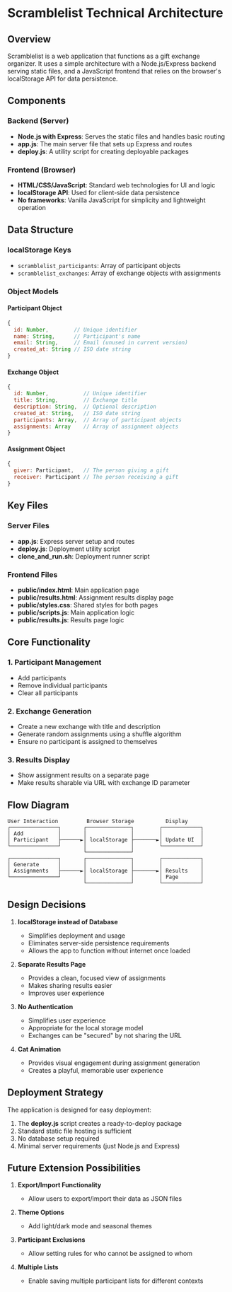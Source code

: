 # Scramblelist Technical Architecture

## Overview

Scramblelist is a web application that functions as a gift exchange organizer. It uses a simple architecture with a Node.js/Express backend serving static files, and a JavaScript frontend that relies on the browser's localStorage API for data persistence.

## Components

### Backend (Server)
- **Node.js with Express**: Serves the static files and handles basic routing
- **app.js**: The main server file that sets up Express and routes
- **deploy.js**: A utility script for creating deployable packages

### Frontend (Browser)
- **HTML/CSS/JavaScript**: Standard web technologies for UI and logic
- **localStorage API**: Used for client-side data persistence
- **No frameworks**: Vanilla JavaScript for simplicity and lightweight operation

## Data Structure

### localStorage Keys
- `scramblelist_participants`: Array of participant objects
- `scramblelist_exchanges`: Array of exchange objects with assignments

### Object Models

#### Participant Object
```javascript
{
  id: Number,        // Unique identifier
  name: String,      // Participant's name
  email: String,     // Email (unused in current version)
  created_at: String // ISO date string
}
```

#### Exchange Object
```javascript
{
  id: Number,           // Unique identifier
  title: String,        // Exchange title
  description: String,  // Optional description
  created_at: String,   // ISO date string
  participants: Array,  // Array of participant objects
  assignments: Array    // Array of assignment objects
}
```

#### Assignment Object
```javascript
{
  giver: Participant,   // The person giving a gift
  receiver: Participant // The person receiving a gift
}
```

## Key Files

### Server Files
- **app.js**: Express server setup and routes
- **deploy.js**: Deployment utility script
- **clone_and_run.sh**: Deployment runner script

### Frontend Files
- **public/index.html**: Main application page
- **public/results.html**: Assignment results display page
- **public/styles.css**: Shared styles for both pages
- **public/scripts.js**: Main application logic
- **public/results.js**: Results page logic

## Core Functionality

### 1. Participant Management
- Add participants
- Remove individual participants
- Clear all participants

### 2. Exchange Generation
- Create a new exchange with title and description
- Generate random assignments using a shuffle algorithm
- Ensure no participant is assigned to themselves

### 3. Results Display
- Show assignment results on a separate page
- Make results sharable via URL with exchange ID parameter

## Flow Diagram

```
User Interaction         Browser Storage          Display
┌───────────────┐       ┌──────────────┐        ┌────────────┐
│ Add           │       │              │        │            │
│ Participant   ├──────►│ localStorage ├───────►│ Update UI  │
└───────────────┘       │              │        └────────────┘
                        └──────────────┘
┌───────────────┐       ┌──────────────┐        ┌────────────┐
│ Generate      │       │              │        │            │
│ Assignments   ├──────►│ localStorage ├───────►│ Results    │
└───────────────┘       │              │        │ Page       │
                        └──────────────┘        └────────────┘
```

## Design Decisions

1. **localStorage instead of Database**
   - Simplifies deployment and usage
   - Eliminates server-side persistence requirements
   - Allows the app to function without internet once loaded

2. **Separate Results Page**
   - Provides a clean, focused view of assignments
   - Makes sharing results easier
   - Improves user experience

3. **No Authentication**
   - Simplifies user experience
   - Appropriate for the local storage model
   - Exchanges can be "secured" by not sharing the URL

4. **Cat Animation**
   - Provides visual engagement during assignment generation
   - Creates a playful, memorable user experience

## Deployment Strategy

The application is designed for easy deployment:

1. The **deploy.js** script creates a ready-to-deploy package
2. Standard static file hosting is sufficient
3. No database setup required
4. Minimal server requirements (just Node.js and Express)

## Future Extension Possibilities

1. **Export/Import Functionality**
   - Allow users to export/import their data as JSON files

2. **Theme Options**
   - Add light/dark mode and seasonal themes

3. **Participant Exclusions**
   - Allow setting rules for who cannot be assigned to whom

4. **Multiple Lists**
   - Enable saving multiple participant lists for different contexts
